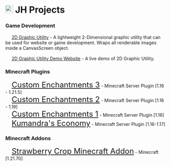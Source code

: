 <div>
  <h1><img style="width: 24px; height:24px" src="https://avatars.githubusercontent.com/u/163504700?s=88&v=4"/> JH Projects</h1>
</div>

### Game Development
<img style="width: 16px; height:16px" src="https://avatars.githubusercontent.com/u/163504700?s=88&v=4"/> [2D Graphic Utility](https://www.npmjs.com/package/@jaymar921/2dgraphic-utils) - A lightweight 2-Dimensional graphic utility that can be used for website or game development. Wraps all renderable images inside a CanvasScreen object.

<img style="width: 16px; height:16px" src="https://avatars.githubusercontent.com/u/163504700?s=88&v=4"/> [2D Graphic Utility Demo Website](https://jaymar921-2dgraphic-demo.vercel.app/) - A live demo of 2D Graphic Utility.

### Minecraft Plugins

<img src="https://www.spigotmc.org/data/resource_icons/102/102275.jpg?1653755169" style="width: 16px; height:16px" /> <a href="https://www.spigotmc.org/resources/102275/" style="font-size: 24px;" target="_blank">Custom Enchantments 3</a> - Minecraft Server Plugin [1.16 - 1.21.5]
<br />
<img src="https://www.spigotmc.org/data/resource_icons/89/89793.jpg?1614996994" style="width: 16px; height:16px" /> <a href="https://www.spigotmc.org/resources/89793/" style="font-size: 24px;" target="_blank">Custom Enchantments 2</a> - Minecraft Server Plugin [1.16 - 1.19]
<br />
<img src="https://www.spigotmc.org/data/resource_icons/83/83754.jpg?1614043702" style="width: 16px; height:16px" /> <a href="https://www.spigotmc.org/resources/83754/" style="font-size: 24px;" target="_blank">Custom Enchantments 1</a> - Minecraft Server Plugin [1.16]
<br />
<img src="https://www.spigotmc.org/data/resource_icons/96/96466.jpg?1632648500" style="width: 16px; height:16px" /> <a href="https://www.spigotmc.org/resources/96466/" style="font-size: 24px;" target="_blank">Kumandra's Economy</a> - Minecraft Server Plugin [1.16-1.17]

### Minecraft Addons

<img src="https://github.com/JnH-Projects/Strawberry-Crop-Minecraft-Addon/blob/main/BP/pack_icon.png" style="width: 16px; height:16px" /> <a href="https://github.com/JnH-Projects/Strawberry-Crop-Minecraft-Addon" style="font-size: 24px;" target="_blank">Strawberry Crop Minecraft Addon</a> - Minecraft [1.21.70]
